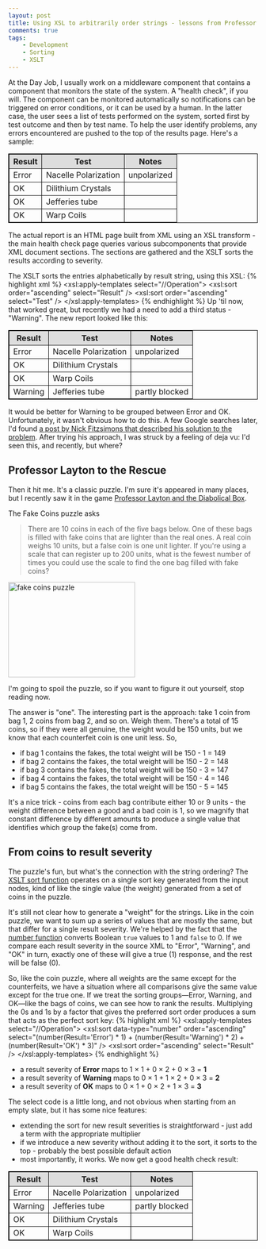 ```yaml
---
layout: post
title: Using XSL to arbitrarily order strings - lessons from Professor Layton
comments: true
tags:
    - Development
    - Sorting
    - XSLT
---
```

At the Day Job,  I usually work on a middleware component that contains a component that monitors the state of the system. A "health check", if you will. The component can be monitored automatically so notifications can be triggered on error conditions, or it can be used by a human. In the latter case, the user sees a list of tests performed on the system, sorted first by test outcome and then by test name. To help the user identify problems, any errors encountered are pushed to the top of the results page. Here's a sample:

<table border="1" style="border:1px solid black;border-collapse:collapse;">
<tr style="background:#DDDDDD;"><th>Result</th><th>Test</th><th>Notes</th></tr>
<tr><td>Error</td><td>Nacelle Polarization</td><td>unpolarized</td></tr>
<tr><td>OK</td><td>Dilithium Crystals</td><td>&nbsp;</td></tr>
<tr><td>OK</td><td>Jefferies tube</td><td>&nbsp;</td></tr>
<tr><td>OK</td><td>Warp Coils</td><td>&nbsp;</td></tr>
</table>

The actual report is an HTML page built from XML using an XSL transform - the main health check page queries various subcomponents that provide XML document sections. The sections are gathered and the XSLT sorts the results according to severity.

The XSLT sorts the entries alphabetically by result string, using this XSL:
{% highlight xml %}
<xsl:apply-templates select="//Operation">
    <xsl:sort order="ascending" select="Result" />
    <xsl:sort order="ascending" select="Test" />
</xsl:apply-templates>
{% endhighlight %}
Up 'til now, that worked great, but recently we had a need to add a third status - "Warning". The new report looked like this:

<table border="1" style="border:1px solid black;border-collapse:collapse;">
<tr style="background:#DDDDDD;"><th>Result</th><th>Test</th><th>Notes</th></tr>
<tr><td>Error</td><td>Nacelle Polarization</td><td>unpolarized</td></tr>
<tr><td>OK</td><td>Dilithium Crystals</td><td>&nbsp;</td></tr>
<tr><td>OK</td><td>Warp Coils</td><td>&nbsp;</td></tr>
<tr><td>Warning</td><td>Jefferies tube</td><td>partly blocked</td></tr>
</table>

It would be better for Warning to be grouped between Error and OK. Unfortunately, it wasn't obvious how to do this. A few Google searches later, I'd found <a href="http://www.oxygenxml.com/archives/xsl-list/200603/msg00506.html">a post by Nick Fitzsimons that described his solution to the problem</a>. After trying his approach, I was struck by a feeling of deja vu: I'd seen this, and recently, but where?

<h2>Professor Layton to the Rescue</h2>

Then it hit me. It's a classic puzzle. I'm sure it's appeared in many places, but I recently saw it in the game <a href="http://professorlaytonds.com/">Professor Layton and the Diabolical Box</a>.

The Fake Coins puzzle asks
<blockquote>
There are 10 coins in each of the five bags below. One of these bags is filled with fake coins that are lighter than the real ones. A real coin weighs 10 units, but a false coin is one unit lighter. If you're  using a scale that can register up to 200 units, what is the fewest number of times you could use the scale to find the one bag filled with fake coins?
</blockquote>

<div class="images">
<a href="{{ site.image_dir }}/fake_coins.png"><img src="{{ site.image_dir }}/fake_coins.png" alt="fake coins puzzle" title="fake coins puzzle" width="256" height="192" class="aligncenter size-full wp-image-494" /></a>
</div>

I'm going to spoil the puzzle, so if you want to figure it out yourself, stop reading now.

The answer is "one". The interesting part is the approach: 
take 1 coin from bag 1, 2 coins from bag 2, and so on. Weigh them. There's a total of 15 coins, so if they were all genuine, the weight would be 150 units, but we know that each counterfeit coin is one unit less. So,
<ul>
<li>if bag 1 contains the fakes, the total weight will be 150 - 1 = 149</li>
<li>if bag 2 contains the fakes, the total weight will be 150 - 2 = 148</li>
<li>if bag 3 contains the fakes, the total weight will be 150 - 3 = 147</li>
<li>if bag 4 contains the fakes, the total weight will be 150 - 4 = 146</li>
<li>if bag 5 contains the fakes, the total weight will be 150 - 5 = 145</li>
</ul>

It's a nice trick - coins from each bag contribute either 10 or 9 units - the weight difference between a good and a bad coin is 1, so we magnify that constant difference by different amounts to produce a single value that identifies which group the fake(s) come from.

<h2>From coins to result severity</h2>

The puzzle's fun, but what's the connection with the string ordering? The <a href="http://www.w3.org/TR/xslt#sorting">XSLT sort function</a> operates on a single sort key generated from the input nodes, kind of like the single value (the weight) generated from a set of coins in the puzzle. 

It's still not clear how to generate a "weight" for the strings. Like in the coin puzzle, we want to sum up a series of values that are mostly the same, but that differ for a single result severity. We're helped by the fact that the <a href="http://www.w3.org/TR/xpath/#function-number">number function</a> converts Boolean <code>true</code> values to 1 and <code>false</code> to 0. If we compare each result severity in the source XML to "Error", "Warning", and "OK" in turn, exactly one of these will give a true (1) response, and the rest will be false (0). 

So, like the coin puzzle, where all weights are the same except for the counterfeits, we have a situation where all comparisons give the same value except for the true one. If we treat the sorting groups&mdash;Error, Warning, and OK&mdash;like the bags of coins, we can see how to rank the results. Multiplying the 0s and 1s by a factor that gives the preferred sort order produces a sum that acts as the perfect sort key:
{% highlight xml %}
<xsl:apply-templates select="//Operation">
    <xsl:sort data-type="number" order="ascending"
        select="(number(Result='Error') * 1)
              + (number(Result='Warning') * 2)
              + (number(Result='OK') * 3)" />
    <xsl:sort order="ascending" select="Result" />
</xsl:apply-templates>
{% endhighlight %}

<ul>
<li>a result severity of <b>Error</b> maps to 1 &times; 1 + 0 &times; 2 + 0 &times; 3 = <b>1</b></li>
<li>a result severity of <b>Warning</b> maps to 0 &times; 1 + 1 &times; 2 + 0 &times; 3 = <b>2</b></li>
<li>a result severity of <b>OK</b> maps to  0 &times; 1 + 0 &times; 2 + 1 &times; 3 = <b>3</b></li>
</ul>
The select code is a little long, and not obvious when starting from an empty slate, but it has some nice features:
<ul>
<li>extending the sort for new result severities is straightforward - just add a term with the appropriate multiplier</li>
<li>if we introduce a new severity without adding it to the sort, it sorts to the top - probably the best possible default action</li>
<li>most importantly, it works. We now get a good health check result:</li>
</ul>

<table border="1" style="border:1px solid black;border-collapse:collapse;">
<tr style="background:#DDDDDD;"><th>Result</th><th>Test</th><th>Notes</th></tr>
<tr><td>Error</td><td>Nacelle Polarization</td><td>unpolarized</td></tr>
<tr><td>Warning</td><td>Jefferies tube</td><td>partly blocked</td></tr>
<tr><td>OK</td><td>Dilithium Crystals</td><td>&nbsp;</td></tr>
<tr><td>OK</td><td>Warp Coils</td><td>&nbsp;</td></tr>
</table>
